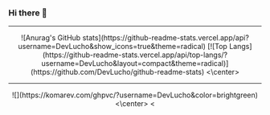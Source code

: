 ### Hi there 👋
<hr/>
<center>
![Anurag's GitHub stats](https://github-readme-stats.vercel.app/api?username=DevLucho&show_icons=true&theme=radical)
[![Top Langs](https://github-readme-stats.vercel.app/api/top-langs/?username=DevLucho&layout=compact&theme=radical)](https://github.com/DevLucho/github-readme-stats)
<\center>
<hr/>
<center>
![](https://komarev.com/ghpvc/?username=DevLucho&color=brightgreen)
<\center>
<
